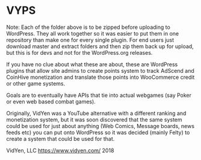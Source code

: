 # VYPS
Note: Each of the folder above is to be zipped before uploading to WordPress. They all work together so it was easier to put them in one repository than make one for every single plugin. For end users just download master and extract folders and then zip them back up for upload, but this is for devs and not for the WordPress.org releases.

If you have no clue about what these are about, these are WordPress plugins that allow site admins to create points system to track AdScend and CoinHive monetization and translate those points into WooCommerce credit or other game systems.

Goals are to eventually have APIs that tie into actual webgames (say Poker or even web based combat games).

Originally, VidYen was a YouTube alternative with a different ranking and monetization system, but it was soon discovered that the same system could be used for just about anything (Web Comics, Message boards, news feeds etc) you can put onto WordPress so it was decided (mainly Felty) to create a system that could be used for that.

VidYen, LLC
https://www.vidyen.com/
2018
